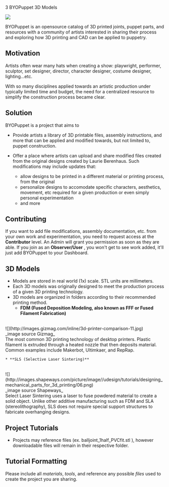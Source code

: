 3 BYOPuppet 3D Models

![](http://static1.squarespace.com/static/53ff8881e4b04e39d68dcf60/t/540e8066e4b0a9043e9e4b67/1410236535749/?format=1000w)
<br>

BYOPuppet is an opensource catalog of 3D printed joints, puppet parts, and resources with a community of artists interested in sharing their process and exploring how 3D printing and CAD can be applied to puppetry. 

## Motivation

Artists often wear many hats when creating a show: playwright, performer, sculptor, set designer, director, character designer, costume designer, lighting...etc.  

With so many disciplines applied towards an artistic production under typically limited time and budget, the need for a centralized resource to simplify the construction process became clear. 

## Solution

BYOPuppet is a project that aims to 

* Provide artists a library of 3D printable files, assembly instructions, and more that can be applied and modified towards, but not limited to, puppet construction. 

* Offer a place where artists can upload and share modified files created from the original designs created by Laurie Berenhaus. Such modifications may include updates that:
    * allow designs to be printed in a different material or printing process, from the original
    * personalize designs to accomodate specific characters, aesthetics, movement, etc required for a given production or even simply personal experimentation
    * and more

## Contributing

If you want to add file modifications, assembly documentation, etc. from your own work and experimentation, you need to request access at the **Contributor** level. An Admin will grant you permission as soon as they are able. If you join as an **Observer/User** , you won't get to see work added, it'll just add BYOPuppet to your Dashboard.

## 3D Models

* Models are stored in real world (1x) scale. STL units are millimeters.
* Each 3D models was originally designed to meet the production process of a given 3D printing technology. 
* 3D models are organized in folders according to their recommended printing method.
    * **FDM (Fused Deposition Modeling, also known as FFF or Fused Filament Fabrication)**
<br>
![](http://images.gizmag.com/inline/3d-printer-comparison-11.jpg)
<br>
_image source Gizmag_
<br>
The most common 3D printing technology of desktop printers. Plastic filament is extruded through a heated nozzle that then deposits material.
Common examples include Makerbot, Ultimkaer, and RepRap.
<br>

    * **SLS (Selective Laser Sintering)**
<br>
![](http://images.shapeways.com/picture/image//udesign/tutorials/designing_mechanical_parts_for_3d_printing/06.png)
<br>
_image source Shapeways_
<br>
Select Laser Sintering uses a laser to fuse powdered material to create a solid object.  Unlike other additive manufacturing such as FDM and SLA (stereolithography), SLS does not require special support structures to fabricate overhanging designs.  

<br>



## Project Tutorials

* Projects may reference files (ex. balljoint_1half_PVCfit.stl ), however downloadable files will remain in their respective folder.


## Tutorial Formatting

Please include all _materials_, _tools_, and reference any possible _files_ used to create the project you are sharing. 
